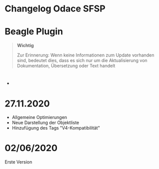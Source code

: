 # Changelog Odace SFSP

# Beagle Plugin

>**Wichtig**
>
>Zur Erinnerung: Wenn keine Informationen zum Update vorhanden sind, bedeutet dies, dass es sich nur um die Aktualisierung von Dokumentation, Übersetzung oder Text handelt

# 

- 

# 27.11.2020

- Allgemeine Optimierungen
- Neue Darstellung der Objektliste
- Hinzufügung des Tags "V4-Kompatibilität"


# 02/06/2020

Erste Version
